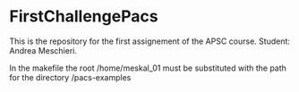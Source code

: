 # FirstChallengePacs

This is the repository for the first assignement of the APSC course.
Student: Andrea Meschieri.

In the makefile the root /home/meskal_01 must be substituted with the path for the directory /pacs-examples

